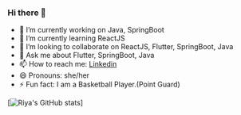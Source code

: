 ### Hi there 👋

- 🔭 I’m currently working on Java, SpringBoot
- 🌱 I’m currently learning ReactJS
- 👯 I’m looking to collaborate on ReactJS, Flutter, SpringBoot, Java
- 💬 Ask me about Flutter, SpringBoot, Java
- 📫 How to reach me: [Linkedin](https://www.linkedin.com/in/riyasuntwal/)
- 😄 Pronouns: she/her
- ⚡ Fun fact: I am a Basketball Player.(Point Guard)

[![Riya's GitHub stats](https://github-readme-stats.vercel.app/api?username=asuntwalriya)]
